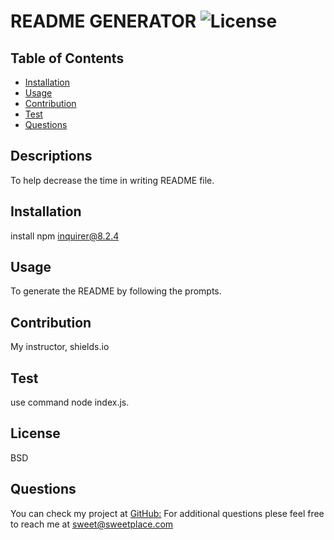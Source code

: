 # README GENERATOR ![License](https://img.shields.io/aur/license/A)
  
  ## Table of Contents
  * [Installation](#installation)
  * [Usage](#usage)
  * [Contribution](#contribution)
  * [Test](#test)
  * [Questions](#questions)
 
  ## Descriptions
  To help decrease the time in writing README file.
  
  ## Installation
  install npm inquirer@8.2.4
   

  ## Usage
  To generate the README by following the prompts.
  

  ## Contribution
  My instructor, shields.io
  

  ## Test
  use command node index.js.
  

  ## License
  BSD
  

  ## Questions
  You can check my project at [GitHub:](git@github.com)
  For additional questions plese feel free to reach me at sweet@sweetplace.com